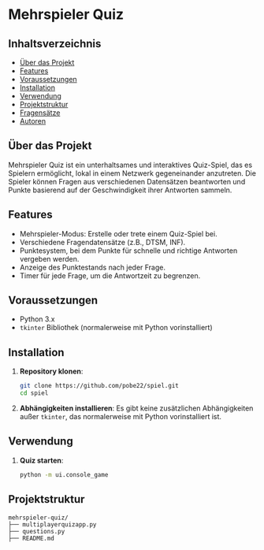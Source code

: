 
# Mehrspieler Quiz

## Inhaltsverzeichnis

- [Über das Projekt](#über-das-projekt)
- [Features](#features)
- [Voraussetzungen](#voraussetzungen)
- [Installation](#installation)
- [Verwendung](#verwendung)
- [Projektstruktur](#projektstruktur)
- [Fragensätze](#fragensätze)
- [Autoren](#autoren)

## Über das Projekt

Mehrspieler Quiz ist ein unterhaltsames und interaktives Quiz-Spiel, das es Spielern ermöglicht, lokal in einem Netzwerk gegeneinander anzutreten. Die Spieler können Fragen aus verschiedenen Datensätzen beantworten und Punkte basierend auf der Geschwindigkeit ihrer Antworten sammeln.

## Features

- Mehrspieler-Modus: Erstelle oder trete einem Quiz-Spiel bei.
- Verschiedene Fragendatensätze (z.B., DTSM, INF).
- Punktesystem, bei dem Punkte für schnelle und richtige Antworten vergeben werden.
- Anzeige des Punktestands nach jeder Frage.
- Timer für jede Frage, um die Antwortzeit zu begrenzen.

## Voraussetzungen

- Python 3.x
- `tkinter` Bibliothek (normalerweise mit Python vorinstalliert)

## Installation

1. **Repository klonen**:
   ```bash
   git clone https://github.com/pobe22/spiel.git
   cd spiel
   ```

2. **Abhängigkeiten installieren**:
   Es gibt keine zusätzlichen Abhängigkeiten außer `tkinter`, das normalerweise mit Python vorinstalliert ist.


## Verwendung

1. **Quiz starten**:
   ```bash
   python -m ui.console_game
   ```

## Projektstruktur

```
mehrspieler-quiz/
├── multiplayerquizapp.py
├── questions.py
├── README.md
```


